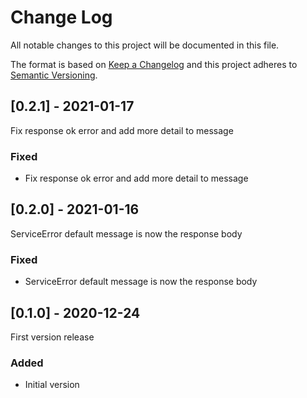 
# Change Log
All notable changes to this project will be documented in this file.
 
The format is based on [Keep a Changelog](http://keepachangelog.com/)
and this project adheres to [Semantic Versioning](http://semver.org/).

## [0.2.1] - 2021-01-17
 
Fix response ok error and add more detail to message
 
### Fixed
- Fix response ok error and add more detail to message

## [0.2.0] - 2021-01-16
 
ServiceError default message is now the response body
 
### Fixed
- ServiceError default message is now the response body
 
## [0.1.0] - 2020-12-24
 
First version release
 
### Added
- Initial version
